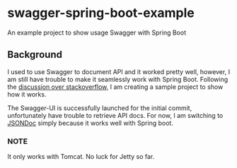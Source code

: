 # swagger-spring-boot-example
An example project to show usage Swagger with Spring Boot

## Background
I used to use Swagger to document API and it worked pretty well, however, I am still have trouble to make it seamlessly work with Spring Boot. Following the [discussion over stackoverflow](http://stackoverflow.com/questions/27861872/unable-to-get-swagger-ui-working-with-spring-boot), I am creating a sample project to show how it works.

The Swagger-UI is successfully launched for the initial commit, unfortunately have trouble to retrieve API docs. For now, I am switching to [JSONDoc](http://jsondoc.org/) simply because it works well with Spring boot. 


### NOTE
It only works with Tomcat. No luck for Jetty so far.


